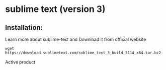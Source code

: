 
# sublime text (version 3)


## Installation: 

Learn more about sublime-text and Download it from official website

```wget https://download.sublimetext.com/sublime_text_3_build_3114_x64.tar.bz2```

Active product

